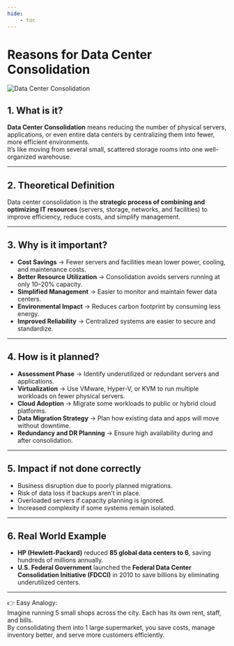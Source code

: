 ```yaml
---
hide:
    - toc
---
```


# Reasons for Data Center Consolidation

![Data Center Consolidation](../../assets/images/datacenter_consolidation.jpeg)

## 1. What is it?  
**Data Center Consolidation** means reducing the number of physical servers, applications, or even entire data centers by centralizing them into fewer, more efficient environments.  
It’s like moving from several small, scattered storage rooms into one well-organized warehouse.  

---

## 2. Theoretical Definition  
Data center consolidation is the **strategic process of combining and optimizing IT resources** (servers, storage, networks, and facilities) to improve efficiency, reduce costs, and simplify management.  

---

## 3. Why is it important?  
- **Cost Savings** → Fewer servers and facilities mean lower power, cooling, and maintenance costs.  
- **Better Resource Utilization** → Consolidation avoids servers running at only 10–20% capacity.  
- **Simplified Management** → Easier to monitor and maintain fewer data centers.  
- **Environmental Impact** → Reduces carbon footprint by consuming less energy.  
- **Improved Reliability** → Centralized systems are easier to secure and standardize.  

---

## 4. How is it planned?  
- **Assessment Phase** → Identify underutilized or redundant servers and applications.  
- **Virtualization** → Use VMware, Hyper-V, or KVM to run multiple workloads on fewer physical servers.  
- **Cloud Adoption** → Migrate some workloads to public or hybrid cloud platforms.  
- **Data Migration Strategy** → Plan how existing data and apps will move without downtime.  
- **Redundancy and DR Planning** → Ensure high availability during and after consolidation.  

---

## 5. Impact if not done correctly  
- Business disruption due to poorly planned migrations.  
- Risk of data loss if backups aren’t in place.  
- Overloaded servers if capacity planning is ignored.  
- Increased complexity if some systems remain isolated.  

---

## 6. Real World Example  
- **HP (Hewlett-Packard)** reduced **85 global data centers to 6**, saving hundreds of millions annually.  
- **U.S. Federal Government** launched the **Federal Data Center Consolidation Initiative (FDCCI)** in 2010 to save billions by eliminating underutilized centers.  

---

👉 Easy Analogy:  
Imagine running 5 small shops across the city. Each has its own rent, staff, and bills.  
By consolidating them into 1 large supermarket, you save costs, manage inventory better, and serve more customers efficiently.  
